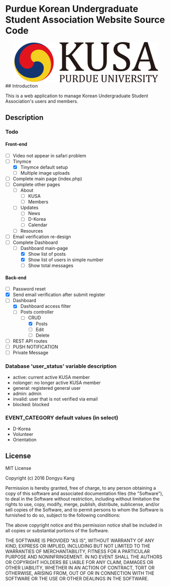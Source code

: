 # Purdue Korean Undergraduate Student Association Website Source Code

<center><img src = "KUSA_Logo.png" style = "width:450px; height:auto;"></center>
## Introduction

This is a web application to manage Korean Undergraduate Student Association's users and members.

## Description

### Todo

#### Front-end

- [ ] Video not appear in safari problem
- [ ] Tinymce
  - [x] Tinymce default setup
  - [ ] Multiple image uploads
- [ ] Complete main page (index.php)
- [ ] Complete other pages
  - [ ] About
    - [ ] KUSA
    - [ ] Members
  - [ ] Updates
    - [ ] News
    - [ ] D-Korea
    - [ ] Calendar
  - [ ] Resources
- [ ] Email verification re-design
- [ ] Complete Dashboard
  - [ ] Dashboard main-page
    - [x] Show list of posts
    - [x] Show list of users in simple number
    - [ ] Show total messages

#### Back-end

- [ ] Password reset
- [x] Send email verification after submit register
- [ ] Dashboard
  - [x] Dashboard access filter
  - [ ] Posts controller
    - [ ] CRUD
      - [x] Posts
      - [ ] Edit
      - [ ] Delete
- [ ] REST API routes
- [ ] PUSH NOTIFICATION
- [ ] Private Message

### Database 'user_status' variable description

- active: current active KUSA member
- nolonger: no longer active KUSA member
- general: registered general user
- admin: admin
- invalid: user that is not verified via email
- blocked: blocked

### EVENT_CATEGORY default values (in select)

- D-Korea
- Volunteer
- Orientation

## License

MIT License

Copyright (c) 2016 Dongyu Kang

Permission is hereby granted, free of charge, to any person obtaining a copy
of this software and associated documentation files (the "Software"), to deal
in the Software without restriction, including without limitation the rights
to use, copy, modify, merge, publish, distribute, sublicense, and/or sell
copies of the Software, and to permit persons to whom the Software is
furnished to do so, subject to the following conditions:

The above copyright notice and this permission notice shall be included in all
copies or substantial portions of the Software.

THE SOFTWARE IS PROVIDED "AS IS", WITHOUT WARRANTY OF ANY KIND, EXPRESS OR
IMPLIED, INCLUDING BUT NOT LIMITED TO THE WARRANTIES OF MERCHANTABILITY,
FITNESS FOR A PARTICULAR PURPOSE AND NONINFRINGEMENT. IN NO EVENT SHALL THE
AUTHORS OR COPYRIGHT HOLDERS BE LIABLE FOR ANY CLAIM, DAMAGES OR OTHER
LIABILITY, WHETHER IN AN ACTION OF CONTRACT, TORT OR OTHERWISE, ARISING FROM,
OUT OF OR IN CONNECTION WITH THE SOFTWARE OR THE USE OR OTHER DEALINGS IN THE
SOFTWARE.
